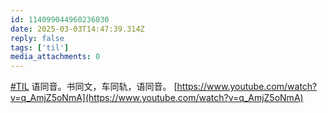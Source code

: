 ```yaml
---
id: 114099044960236030
date: 2025-03-03T14:47:39.314Z
reply: false
tags: ['til']
media_attachments: 0
---
```


[#TIL](https://e5n.cc/tags/TIL) 语同音。书同文，车同轨，语同音。 [https://www.youtube.com/watch?v=q_AmjZ5oNmA](https://www.youtube.com/watch?v=q_AmjZ5oNmA)


